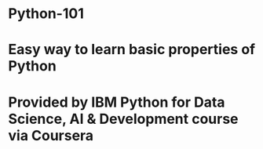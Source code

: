 # Python-101
# Easy way to learn basic properties of Python
# Provided by IBM Python for Data Science, AI & Development course via Coursera
